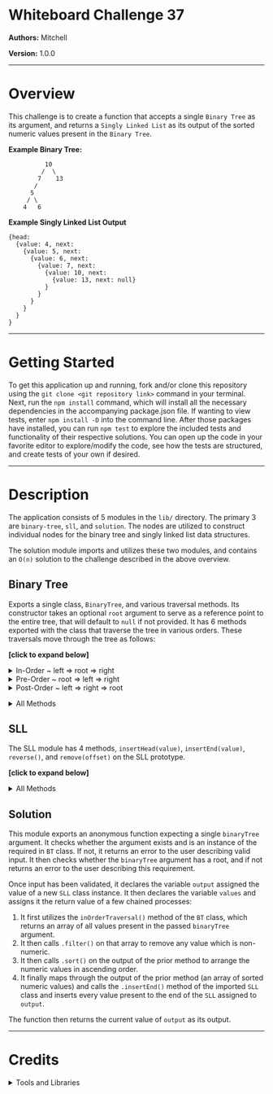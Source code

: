# Whiteboard Challenge 37

**Authors:** Mitchell

**Version:** 1.0.0

***
# Overview
This challenge is to create a function that accepts a single `Binary Tree` as its argument, and returns a `Singly Linked List` as its output of the sorted numeric values present in the `Binary Tree`.

**Example Binary Tree:**
```
          10
         /  \
        7    13
       /     
      5
     / \
    4   6
```
**Example Singly Linked List Output**
```
{head: 
  {value: 4, next: 
    {value: 5, next:
      {value: 6, next:
        {value: 7, next:
          {value: 10, next:
            {value: 13, next: null}
          }
        }
      }
    }
  }
} 
```

***
# Getting Started
To get this application up and running, fork and/or clone this repository using the `git clone <git repository link>` command in your terminal. Next, run the `npm install` command, which will install all the necessary dependencies in the accompanying package.json file. If wanting to view tests, enter `npm install -D` into the command line. After those packages have installed, you can run `npm test` to explore the included tests and functionality of their respective solutions. You can open up the code in your favorite editor to explore/modify the code, see how the tests are structured, and create tests of your own if desired.

***
# Description
The application consists of 5 modules in the `lib/` directory. The primary 3 are `binary-tree`, `sll`, and `solution`. The nodes are utilized to construct individual nodes for the binary tree and singly linked list data structures. 

The solution module imports and utilizes these two modules, and contains an `O(n)` solution to the challenge described in the above overview.

## Binary Tree
Exports a single class, `BinaryTree`, and various traversal methods. Its constructor takes an optional `root` argument to serve as a reference point to the entire tree, that will default to `null` if not provided. It has 6 methods exported with the class that traverse the tree in various orders. These traversals move through the tree as follows:

**[click to expand below]**

<details>
  <summary>In-Order ~ left => root => right</summary>

  * **`inOrderTraversal()`** Expects no arguments and checks for whether there is a root to the tree or not. If not, the function will return `null`. It declares a variable `resIn` to hold a record of the values in the order they were visited while traversing, to provide similar functionality as console logging each value. It calls `_inOrderTraversal(this.root, resIn)` passing it for use in the function. The function then returns the value of `resIn` as output.
  * **`_inOrderTraversal(root, res)`** Expects two arguments: `root` that represents the root of the tree to traverse, and `res` which represents an array to track the values of the tree while traversing in the order they were visited. This function operates recursively, with the breaking condition of `root` being `null`, which returns `null`. It calls itself recursively and passes `(root.left, res)` as arguments, then pushes `root.value` to res, and then calls itself recursively and passes `(root.right, res)` as arguments. This traverses the tree and tracks values in the order specified above. 
</details>

<details>
  <summary>Pre-Order ~ root => left => right</summary>

  * **`preOrderTraversal()`** Expects no arguments and checks for whether there is a root to the tree or not. If not, the function will return `null`. It declares a variable `resIn` to hold a record of the values in the order they were visited while traversing, to provide similar functionality as console logging each value. It calls `_preOrderTraversal(this.root, resIn)` passing it for use in the function. The function then returns the value of `resIn` as output.
  * **`_preOrderTraversal(root, res)`** Expects two arguments: `root` that represents the root of the tree to traverse, and `res` which represents an array to track the values of the tree while traversing in the order they were visited. This function operates recursively, with the breaking condition of `root` being `null`, which returns `null`. It pushes `root.value` to res, then calls itself recursively and passes `(root.left, res)` as arguments, and then calls itself recursively and passes `(root.right, res)` as arguments. This traverses the tree and tracks values in the order specified above. 
</details>

<details>
  <summary>Post-Order ~ left => right => root</summary>
  
  * **`postOrderTraversal()`** Expects no arguments and checks for whether there is a root to the tree or not. If not, the function will return `null`. It declares a variable `resIn` to hold a record of the values in the order they were visited while traversing, to provide similar functionality as console logging each value. It calls `_postOrderTraversal(this.root, resIn)` passing it for use in the function. The function then returns the value of `resIn` as output.
  * **`_postOrderTraversal(root, res)`** Expects two arguments: `root` that represents the root of the tree to traverse, and `res` which represents an array to track the values of the tree while traversing in the order they were visited. This function operates recursively, with the breaking condition of `root` being `null`, which returns `null`. It calls itself recursively and passes `(root.left, res)` as arguments, then calls itself recursively and passes `(root.right, res)` as arguments, and then pushes `root.value` to res. This traverses the tree and tracks values in the order specified above.
</details>

**<details>**
  <summary>All Methods</summary>

  * **`inOrderTraversal()`** Expects no arguments and checks for whether there is a root to the tree or not. If not, the function will return `null`. It declares a variable `resIn` to hold a record of the values in the order they were visited while traversing, to provide similar functionality as console logging each value. It calls `_inOrderTraversal(this.root, resIn)` passing it for use in the function. The function then returns the value of `resIn` as output.
  * **`_inOrderTraversal(root, res)`** Expects two arguments: `root` that represents the root of the tree to traverse, and `res` which represents an array to track the values of the tree while traversing in the order they were visited. This function operates recursively, with the breaking condition of `root` being `null`, which returns `null`. It calls itself recursively and passes `(root.left, res)` as arguments, then pushes `root.value` to res, and then calls itself recursively and passes `(root.right, res)` as arguments. This traverses the tree and tracks values in the order specified above. 
  * **`preOrderTraversal()`** Expects no arguments and checks for whether there is a root to the tree or not. If not, the function will return `null`. It declares a variable `resIn` to hold a record of the values in the order they were visited while traversing, to provide similar functionality as console logging each value. It calls `_preOrderTraversal(this.root, resIn)` passing it for use in the function. The function then returns the value of `resIn` as output.
  * **`_preOrderTraversal(root, res)`** Expects two arguments: `root` that represents the root of the tree to traverse, and `res` which represents an array to track the values of the tree while traversing in the order they were visited. This function operates recursively, with the breaking condition of `root` being `null`, which returns `null`. It pushes `root.value` to res, then calls itself recursively and passes `(root.left, res)` as arguments, and then calls itself recursively and passes `(root.right, res)` as arguments. This traverses the tree and tracks values in the order specified above. 
  * **`postOrderTraversal()`** Expects no arguments and checks for whether there is a root to the tree or not. If not, the function will return `null`. It declares a variable `resIn` to hold a record of the values in the order they were visited while traversing, to provide similar functionality as console logging each value. It calls `_postOrderTraversal(this.root, resIn)` passing it for use in the function. The function then returns the value of `resIn` as output.
  * **`_postOrderTraversal(root, res)`** Expects two arguments: `root` that represents the root of the tree to traverse, and `res` which represents an array to track the values of the tree while traversing in the order they were visited. This function operates recursively, with the breaking condition of `root` being `null`, which returns `null`. It calls itself recursively and passes `(root.left, res)` as arguments, then calls itself recursively and passes `(root.right, res)` as arguments, and then pushes `root.value` to res. This traverses the tree and tracks values in the order specified above.
</details>

## SLL
The SLL module has 4 methods, `insertHead(value)`, `insertEnd(value)`, `reverse()`, and `remove(offset)` on the SLL prototype.

**[click to expand below]**

<details>
  <summary>All Methods</summary>

  * **`insertHead(value)`** Expects a single numerical argument, and will create a new node immediately after the head of the SLL with that value and a next of null. Will return an error message otherwise if passed improper argument.
  * **`insertEnd(value)`** Expects a single numerical argument, and will create a new node at the end of the SLL with the given value and a next of null. Will return an error message otherwise if passed improper argument.
  * **`reverse()`** Reverses the order of the SLL, with the head pointing to the previous end of the SLL.
  * **`remove(offset)`** Removes the node in the list specified by the numerical argument. **NOTE** Offset here refers to not the index but of offset within the list from the head (i.e. as opposed to the index as used in array indices where index 0 is the first element in the array, offset here refers to the position of the node in the list such that offset 1 is the first node in the SLL, whereas index 1 would commonly be the second node in the list).
</details>

## Solution
This module exports an anonymous function expecting a single `binaryTree` argument. It checks whether the argument exists and is an instance of the required in `BT` class. If not, it returns an error to the user describing valid input. It then checks whether the `binaryTree` argument has a root, and if not returns an error to the user describing this requirement.

Once input has been validated, it declares the variable `output` assigned the value of a new `SLL` class instance. It then declares the variable `values` and assigns it the return value of a few chained processes:
1. It first utilizes the `inOrderTraversal()` method of the `BT` class, which returns an array of all values present in the passed `binaryTree` argument.
1. It then calls `.filter()` on that array to remove any value which is non-numeric.
1. It then calls `.sort()` on the output of the prior method to arrange the numeric values in ascending order.
1. It finally maps through the output of the prior method (an array of sorted numeric values) and calls the `.insertEnd()` method of the imported `SLL` class and inserts every value present to the end of the `SLL` assigned to `output`.

The function then returns the current value of `output` as its output.


***
# Credits 
**<details>**
  <summary>Tools and Libraries</summary>

  * [ESLint](https://www.npmjs.com/package/eslint) ~ npmjs.com/package/eslint
  * [Jest](https://facebook.github.io/jest/) ~ facebook.github.io/jest/
</details>

